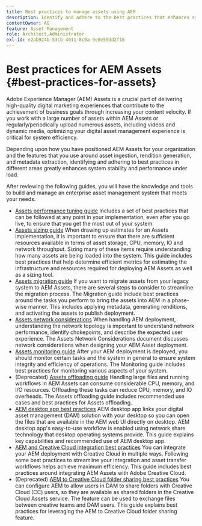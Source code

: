 ```yaml
---
title: Best practices to manage assets using AEM
description: Identify and adhere to the best practices that enhances system stability and performance under load, depending on AEM Assets deployment and features used to ingest and process assets.
contentOwner: AG
feature: Asset Management
role: Architect,Administrator
exl-id: e2ab924b-53cb-4011-8c0a-9e8e59dd2f16
---
```

# Best practices for AEM Assets {#best-practices-for-assets}

Adobe Experience Manager (AEM) Assets is a crucial part of delivering high-quality digital marketing experiences that contribute to the achievement of business goals through increasing your content velocity. If you work with a large number of assets within AEM Assets or regularly/periodically upload numerous assets, including videos and dynamic media, optimizing your digital asset management experience is critical for system efficiency.

Depending upon how you have positioned AEM Assets for your organization and the features that you use around asset ingestion, rendition generation, and metadata extraction, identifying and adhering to best practices in different areas greatly enhances system stability and performance under load.

After reviewing the following guides, you will have the knowledge and tools to build and manage an enterprise asset management system that meets your needs.

* [Assets performance tuning guide](performance-tuning-guidelines.md)
Includes a set of best practices that can be followed at any point in your implementation, even after you go live, to ensure that you get the most out of your system.
* [Assets sizing guide](assets-sizing-guide.md)
When drawing up estimates for an Assets implementation, it is important to ensure that there are sufficient resources available in terms of asset storage, CPU, memory, IO and network throughput. Sizing many of these items require understanding how many assets are being loaded into the system. This guide includes best practices that help determine efficient metrics for estimating the infrastructure and resources required for deploying AEM Assets as well as a sizing tool.
* [Assets migration guide](assets-migration-guide.md)
If you want to migrate assets from your legacy system to AEM Assets, there are several steps to consider to streamline the migration process. The Migration guide include best practices around the tasks you perform to bring the assets into AEM in a phase-wise manner. This includes applying metadata, generating renditions, and activating the assets to publish deployment.
* [Assets network considerations](assets-network-considerations.md)
When handling AEM deployment, understanding the network topology is important to understand network performance, identify chokepoints, and describe the expected user experience. The Assets Network Considerations document discusses network considerations when designing your AEM Asset deployment.
* [Assets monitoring guide](assets-monitoring-best-practices.md)
After your AEM deployment is deployed, you should monitor certain tasks and the system in general to ensure system integrity and efficiency of operations. The Monitoring guide includes best practices for monitoring various aspects of your system.
* (Deprecated) [Assets offloading guide](assets-offloading-best-practices.md)
Handling large files and running workflows in AEM Assets can consume considerable CPU, memory, and I/O resources. Offloading these tasks can reduce CPU, memory, and IO overheads. The Assets offloading guide includes recommended use cases and best practices for Assets offloading.
* [AEM desktop app best practices](https://helpx.adobe.com/experience-manager/desktop-app/aem-desktop-app-best-practices.html)
AEM desktop app links your digital asset management (DAM) solution with your desktop so you can open the files that are available in the AEM web UI directly on desktop. AEM desktop app's easy-to-use workflow is enabled using network share technology that desktop operating systems provide. This guide explains key capabilities and recommended use of AEM desktop app.
* [AEM and Creative Cloud integration best practices](aem-cc-integration-best-practices.md)
You can integrate your AEM deployment with Creative Cloud in multiple ways. Following some best practices to streamline your integration and asset transfer workflows helps achieve maximum efficiency. This guide includes best practices around integrating AEM Assets with Adobe Creative Cloud.
* (Deprecated) [AEM to Creative Cloud folder sharing best practices](aem-cc-folder-sharing-best-practices.md)
You can configure AEM to allow users in DAM to share folders with Creative Cloud (CC) users, so they are available as shared folders in the Creative Cloud Assets service. The feature can be used to exchange files between creative teams and DAM users. This guide explains best practices for leveraging the AEM to Creative Cloud folder sharing feature.
